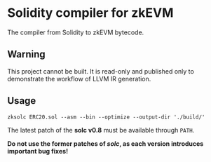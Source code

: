 # Solidity compiler for zkEVM

The compiler from Solidity to zkEVM bytecode.

## Warning 

This project cannot be built. It is read-only and published only to demonstrate the workflow of LLVM IR generation.

## Usage

```
zksolc ERC20.sol --asm --bin --optimize --output-dir './build/'
```

The latest patch of the **solc v0.8** must be available through `PATH`.

**Do not use the former patches of *solc*, as each version introduces important bug fixes!**
